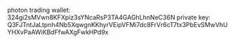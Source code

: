 photon trading wallet: 324gi2sMVwn8KFXpiz3sYNcaRsP3TA4GAGhLhnNeC36N
private key: Q3FJTntJaLtpnh4Nb5XqwgnKKhyrVEipVFMi7dc8FrVr6cT7tx3PbEvSMwVhUYHXvPaAWiKBdFfwAXgFwkHPd9x